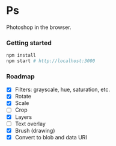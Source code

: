 # Ps

Photoshop in the browser.

### Getting started

```bash
npm install
npm start # http://localhost:3000
```

### Roadmap

- [x] Filters: grayscale, hue, saturation, etc.
- [x] Rotate
- [x] Scale
- [ ] Crop
- [x] Layers
- [ ] Text overlay
- [x] Brush (drawing)
- [x] Convert to blob and data URI
